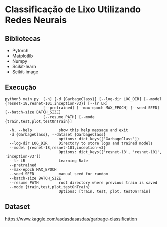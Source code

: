 # Classificação de Lixo Utilizando Redes Neurais

## Bibliotecas

- Pytorch
- Matplotlib
- Numpy
- Scikit-learn
- Scikit-image

## Execução

```
python3 main.py  [-h] [-d {GarbageClass}] [--log-dir LOG_DIR] [--model {resnet-18,resnet-101,inception-v3}] [--lr LR]
                 [--pretrained] [--max-epoch MAX_EPOCH] [--seed SEED] [--batch-size BATCH_SIZE]
                 [--resume PATH] [--mode {train,test,plot,testOnTrain}]

  -h, --help            show this help message and exit
  -d {GarbageClass}, --dataset {GarbageClass}
                        options: dict_keys(['GarbageClass'])
  --log-dir LOG_DIR     Directory to store logs and trained models
  --model {resnet-18,resnet-101,inception-v3}
                        Options: dict_keys(['resnet-18', 'resnet-101', 'inception-v3'])
  --lr LR               Learning Rate
  --pretrained
  --max-epoch MAX_EPOCH
  --seed SEED           manual seed for random
  --batch-size BATCH_SIZE
  --resume PATH         root directory where previous train is saved
  --mode {train,test,plot,testOnTrain}
                        Options: [train, test, plot, testOnTrain]
```

## Dataset

https://www.kaggle.com/asdasdasasdas/garbage-classification